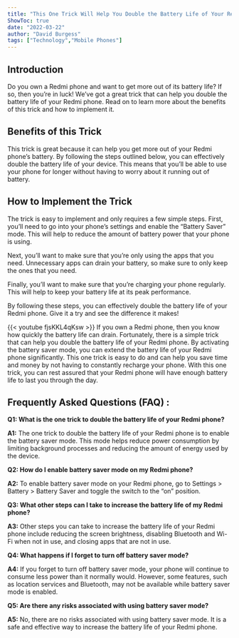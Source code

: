 ```yaml
---
title: "This One Trick Will Help You Double the Battery Life of Your Redmi Phone!"
ShowToc: true 
date: "2022-03-22"
author: "David Burgess" 
tags: ["Technology","Mobile Phones"]
---
```

## Introduction

Do you own a Redmi phone and want to get more out of its battery life? If so, then you’re in luck! We’ve got a great trick that can help you double the battery life of your Redmi phone. Read on to learn more about the benefits of this trick and how to implement it.

## Benefits of this Trick

This trick is great because it can help you get more out of your Redmi phone’s battery. By following the steps outlined below, you can effectively double the battery life of your device. This means that you’ll be able to use your phone for longer without having to worry about it running out of battery.

## How to Implement the Trick

The trick is easy to implement and only requires a few simple steps. First, you’ll need to go into your phone’s settings and enable the “Battery Saver” mode. This will help to reduce the amount of battery power that your phone is using.

Next, you’ll want to make sure that you’re only using the apps that you need. Unnecessary apps can drain your battery, so make sure to only keep the ones that you need.

Finally, you’ll want to make sure that you’re charging your phone regularly. This will help to keep your battery life at its peak performance.

By following these steps, you can effectively double the battery life of your Redmi phone. Give it a try and see the difference it makes!

{{< youtube fjsKKL4qKsw >}} 
If you own a Redmi phone, then you know how quickly the battery life can drain. Fortunately, there is a simple trick that can help you double the battery life of your Redmi phone. By activating the battery saver mode, you can extend the battery life of your Redmi phone significantly. This one trick is easy to do and can help you save time and money by not having to constantly recharge your phone. With this one trick, you can rest assured that your Redmi phone will have enough battery life to last you through the day.

## Frequently Asked Questions (FAQ) :
**Q1: What is the one trick to double the battery life of your Redmi phone?**

**A1:** The one trick to double the battery life of your Redmi phone is to enable the battery saver mode. This mode helps reduce power consumption by limiting background processes and reducing the amount of energy used by the device.

**Q2: How do I enable battery saver mode on my Redmi phone?**

**A2:** To enable battery saver mode on your Redmi phone, go to Settings > Battery > Battery Saver and toggle the switch to the “on” position.

**Q3: What other steps can I take to increase the battery life of my Redmi phone?**

**A3:** Other steps you can take to increase the battery life of your Redmi phone include reducing the screen brightness, disabling Bluetooth and Wi-Fi when not in use, and closing apps that are not in use.

**Q4: What happens if I forget to turn off battery saver mode?**

**A4:** If you forget to turn off battery saver mode, your phone will continue to consume less power than it normally would. However, some features, such as location services and Bluetooth, may not be available while battery saver mode is enabled.

**Q5: Are there any risks associated with using battery saver mode?**

**A5:** No, there are no risks associated with using battery saver mode. It is a safe and effective way to increase the battery life of your Redmi phone.





